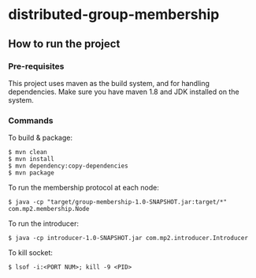 # distributed-group-membership

## How to run the project

### Pre-requisites

This project uses maven as the build system, and for handling dependencies. Make sure you have maven 1.8 and JDK installed on the system.

### Commands

To build & package:
```
$ mvn clean
$ mvn install
$ mvn dependency:copy-dependencies
$ mvn package
```

To run the membership protocol at each node: 
```
$ java -cp "target/group-membership-1.0-SNAPSHOT.jar:target/*" com.mp2.membership.Node
```

To run the introducer: 
```
$ java -cp introducer-1.0-SNAPSHOT.jar com.mp2.introducer.Introducer
```

To kill socket: 
```
$ lsof -i:<PORT NUM>; kill -9 <PID>
```